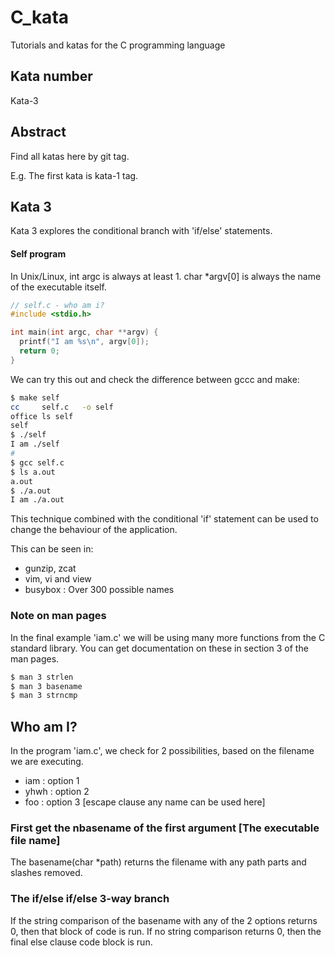 # C_kata
Tutorials and katas for the C programming language

## Kata number

Kata-3

## Abstract

Find all katas here by git tag.

E.g. The first kata is kata-1 tag.



## Kata 3

Kata 3 explores the conditional branch with 'if/else' statements.


#### Self program

In Unix/Linux, int argc is always at least 1. char *argv[0] is always the
name of the executable itself.


```C
// self.c - who am i?
#include <stdio.h>

int main(int argc, char **argv) {
  printf("I am %s\n", argv[0]);
  return 0;
}
```

We can try this out and check the difference between gccc and make:

```bash
$ make self
cc     self.c   -o self
office ls self
self
$ ./self 
I am ./self
#
$ gcc self.c
$ ls a.out
a.out
$ ./a.out 
I am ./a.out
```

This technique combined with the conditional 'if' statement can be used to
change the behaviour of the application.

This can be seen in:

- gunzip, zcat
- vim, vi and view
- busybox : Over 300 possible names


### Note on man pages

In the final example 'iam.c' we will be using many more functions from the
C standard library. You can get documentation  on these in section 3 of
the man pages.

```bash
$ man 3 strlen
$ man 3 basename
$ man 3 strncmp
```





## Who am I?

In the program 'iam.c', we check for 2 possibilities, based on the filename
we are executing.

- iam : option 1
- yhwh : option 2
- foo : option 3 [escape clause any name can be used here]

### First get the nbasename of the first argument [The executable file name]

The basename(char *path) returns the filename with any path parts and slashes removed.

### The if/else if/else 3-way branch

If the string comparison  of the basename with any of the 2 options returns 0,
then that block of code is run. If no string comparison returns 0, then the
final else clause code block is run.

